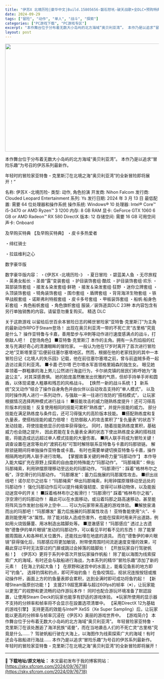 ```yaml
---
title: "伊苏X 北境历险|豪华中文|Build.15805656-磐石怒吼-破天战歌+全DLC+预购特典|解压即撸|"
date: 2024-09-29
tags: ["冒险", "动作", "单人", "战斗", "探索"]
categories: ["PC游戏下载", "PC游戏专区"]
excerpt: "本作舞台位于分布着无数大小岛屿的北方海域“奥贝利亚湾”。 本作乃是以追求“冒险乐趣”为号召的伊苏系列最新作。 年轻时的冒险家亚特鲁・克里斯汀在北境之海“奥贝利亚湾”的全新冒险即将展开！” 名称: 伊苏X -北境历险- 类型: 动作, 角色扮演 开发商: Nihon Falcom 发行商: Cloud&hellip;"
layout: post
---
```


<img class="aligncenter size-full wp-image-76686" src="https://sky.sfcrom.com/wp-content/uploads/2024/09/2024092903504799.webp" alt="" width="616" height="353" />

本作舞台位于分布着无数大小岛屿的北方海域“奥贝利亚湾”。 本作乃是以追求“冒险乐趣”为号召的伊苏系列最新作。

年轻时的冒险家亚特鲁・克里斯汀在北境之海“奥贝利亚湾”的全新冒险即将展开！”

名称: 伊苏X -北境历险-
类型: 动作, 角色扮演
开发商: Nihon Falcom
发行商: Clouded Leopard Entertainment
系列: Ys
发行日期: 2024 年 3 月 13 日
最低配置:
需要 64 位处理器和操作系统
操作系统: Windows® 10
处理器: Intel® Core™ i5-3470 or AMD Ryzen™ 3 1200
内存: 8 GB RAM
显卡: GeForce GTX 1060 6 GB or AMD Radeon™ RX 580
DirectX 版本: 12
存储空间: 需要 16 GB 可用空间
声卡: Onboard

及早购买特典
【及早购买特典】
・皮卡多热爱者

・绯红骑士

・拉兹维利之心

数字豪华版

数字豪华版内容：
・《伊苏X -北境历险-》
・夏日冒险
・碧蓝美人鱼
・无尽旅程
・英勇女船长
・圣兽“露”变装套组
・护目装饰套组·酷炫
・护目装饰套组·欢乐
・耳部装饰套组
・接发＆染发套组·鲜艳
・接发＆染发套组·狂野
・迷你立牌套组
・头顶装饰套组
・犄角装饰套组
・围巾套组
・盾牌套组
・背背海洋生物套组
・铁甲战舰套组
・诺斯弗利特舰套组
・皮卡多号套组
・甲板装饰套组
・船帆·船身色彩套组
・角色船帆套组
・角色旗帜套组
服装／装饰道具DLC 23种
本内容包含有另行单独销售的内容。请留意勿重复购买。
精选 DLC

关于这款游戏
以留给后世百余本冒险日志的稀世冒险家“亚特鲁·克里斯汀”为主角的最新动作RPG于Steam登场！
出现在奥贝利亚湾一带的不死亡灵“古里格”究竟是什么？
操作亚特鲁与卡嘉，善用垫步与冲刺等动作进行速度感满点的战斗，打倒敌人吧！
【登场角色】
■亚特鲁·克里斯汀
本作的主角。拥有一头烈焰般的红发与充满好奇心的清澈眼眸的冒险家。
一般认为他在17岁时离开了首次进行冒险之地“艾斯塔里亚”后便前往塞尔塞塔地区。然而，根据在他的老家找到的其中一本冒险日记《北境人的失乐园》记载，他在前往塞尔塞塔之前，曾与前盗贼多奇一起造访过奥贝利亚湾。
■卡嘉·巴尔塔
巴尔塔水军首领格里姆森的独生女。
眼见她率领着一群粗暴的海上男儿公然进行海盗行为，卡尔纳克镇的居民们称呼她为“海盗公主”，对其深感畏惧。
她的脸庞虽然散发出优雅的气质，但却手持单手斧和圆盾，以体现诺曼人粗暴和残忍的风格战斗。
【焕然一新的战斗系统！】
新系统”交叉动作”结合了操作自身角色并由伙伴以自动攻击支持的”单人模式”，
以及同时操作两人进行一系列动作，与强敌一来一往进行攻防的”搭档模式”，
让玩家根据情况选择两种模式进行战斗！
■技能攻击的威力随熟练度提升！还可习得高阶版本的技能！
反复使用相同的技能可累积“熟练度”，并提升技能的威力。
部分技能在满足熟练度与条件后，还可习得强大的高阶版本技能。
■搭配熟练度和复仇量表，使搭档技能的威力倍增！
在防御敌人的攻击累积了“复仇量表”的状态下发动技能，将使技能依显示的倍率获得强化。
同时，随着技能熟练度累积，基础威力也会随之提升，
因此若能在复仇量表全满的状态下使出熟练度全满的搭档技能，将能造成远远超过单人模式技能的大量伤害。
■两人联手将成为冒险关键！
调查设置在迷宫等处的“渡鸦石标”可暂时解除联系亚特鲁与卡嘉的玛那锁链。
解除锁链期间将单独操作亚特鲁或卡嘉。
有时也需要单键切换亚特鲁与卡嘉，操作相隔两地的两人联手进行攻略。
【掌握故事关键的神奇力量”玛那动作”】
本作导入能大幅扩充在原野上探索的自由度的特殊能力”玛那动作”。
”玛那绳索”：伸出玛那绳索，利用钟摆原理移动至远处的玛那动作。
”玛那滑行”：踩着”格林布尔之板”，浮空滑行的玛那动作。
”玛那爆发”：蓄力后施展的玛那属性攻击。
■织出丝线吧！诺尔尼尔之纺车！“玛那绳索”
伸出玛那绳索，利用钟摆原理移动至远处的玛那动作！
强化玛那动作后可以提升绳索强韧度、变得可以移动物体，以及能扳动迷宫中的开关！
■踩着格林布尔之板滑行！“玛那滑行”
踩着“格林布尔之板”，浮空滑行的玛那动作！
藉此可以在水面移动，或沿着玛那之路高速移动，甚至能将阵风当作发射台般冲上空中……
可以为玩家带来高速的游戏体验。
■解放泉涌而出的玛那吧！“玛那爆发”
蓄力后施展的玛那属性攻击！
亚特鲁能使用“火”、卡嘉则能使用“冰”属性。除了能对敌人造成伤害外，也能在探索时用来开出道路，例如用火烧毁藤蔓、用冰制造出踏脚处等。
■澄澈感官！“玛那感应”
透过上古遗物“德鲁伊的单片眼镜”发动的玛那动作，可以看见平时看不见的东西！
除了能掌握周围敌人和各种机关位置外，还能找出埋在地底的道具。
而在“德鲁伊的单片眼镜”获得强化后，玛那感应将更加敏锐，附带使周围时间流逝速度变慢的效果，可藉此穿过平时无法穿过的门扉或跳过会掉落的踏脚处！
【开放玩家自行驾驶帆船！】
《伊苏X》更将于系列中首次开放玩家操作帆船！
除了能以海图为线索探索广大的海域，有时还会与敌船进行海战，为本系列的精华”冒险乐趣”添加了新的元素！
【在海上钓起大鱼！】
在原野和迷宫中的水面上，能看见鱼影的地方即可“钓鱼”。
选择钓饵和钓点，即可开始钓鱼！
在鱼咬饵后，视状况连按按钮或推动操作杆，画面上方的钓鱼量表即会累积，达到全满时即可成功将鱼钓起！
【新增Steam版原创功能！】
支援21:9超宽屏幕与超过60fps的帧率（※），让玩家能以更宽广的视野和更流畅的动作游玩本作！
同时也配合游玩环境准备了默認設置，让使用Steam Deck的玩家也能享有舒适的游戏体验。
※玩家所使用的显示器不支持的分辨率和帧率将不会显示在設置选项清單中。
【采用DirectX 12为基础的游戏引擎】
支持更高的效能与Intel® XeSS（Xe Super Sampling）后，让玩家能以更高的分辨率与帧率沉浸在《伊苏X》美丽的游戏世界中。
【游戏简介】
本作舞台位于分布着无数大小岛屿的北方海域“奥贝利亚湾”。
年轻冒险家亚特鲁・克里斯汀在该处邂逅了海洋民族“诺曼”，而在当地袭击人们的不死亡灵“古里格”究竟是什么……？
驾驶帆船行驶在大海上，以海图作为线索探索广大的海域！有时还会与敌船进行海战……
本作乃是以追求“冒险乐趣”为号召的伊苏系列最新作。
年轻时的冒险家亚特鲁・克里斯汀在北境之海“奥贝利亚湾”的全新冒险即将展开！

---
📖 **下载地址/原文地址：** 本文最初发布于我的博客网站：[https://sky.sfcrom.com/2024/09/76718](https://sky.sfcrom.com/2024/09/76718)
